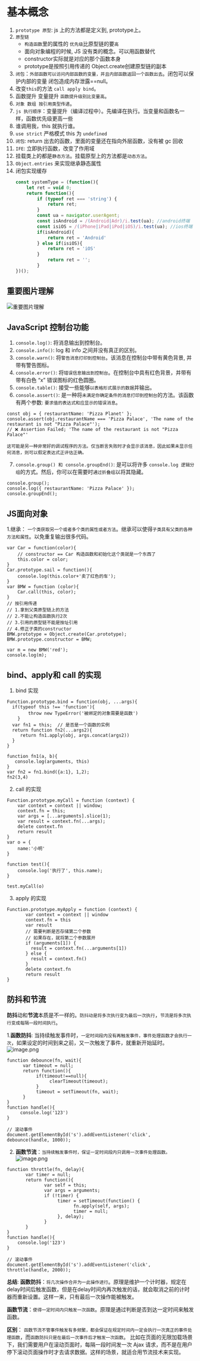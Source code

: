 # 基本概念

1. `prototype 原型`: js 上的方法都是定义到, prototype上。
2. `原型链`
    * `构造函数`里的属性的 `优先级`比原型链的要`高`
    * 面向对象编程的时候, JS 没有类的概念。可以用函数替代
    * constructor实际就是对应的那个函数本身
    * prototype是按照引用传递的  Object.create创建原型链的副本
3. `闭包`：`外部函数可以访问内部函数的变量，并且内部函数返回一个函数出去`。闭包可以保护内部的变量  闭包造成内存泄露==null。
4. 改变`this`的方法 `call apply bind`。
5. 函数提升 变量提升 `函数提升级别比变量高`。
6. `对象 数组 按引用类型传递`。
7. `js 执行顺序`：变量提升（编译过程中）。先编译在执行。当变量和函数名一样，函数优先级更高一些
8. 谁调用我，this 就执行谁。
9. `use strict`  严格模式  this 为 `undefined`
10. `闭包`: return 出去的函数，里面的变量还在指向外层函数，没有被 gc 回收
11. `IFE`: 立即执行函数，改变了作用域    
12. 挂载类上的都是`静态方法`。挂载原型上的方法都是`动态方法`。  
13. `Object.entries` 来实现继承静态属性
14. 闭包实现缓存
    ```javascript
    const systemType = (function(){
        let ret = void 0;
        return function(){
            if (typeof ret === 'string') {   
                return ret;
            }
            const ua = navigator.userAgent;
            const isAndroid = /(Android|Adr)/i.test(ua); //android终端
            const isiOS = /(iPhone|iPad|iPod|iOS)/i.test(ua); //ios终端
            if(isAndroid){
                return ret = 'Android'
            } else if(isiOS){
                return ret = 'iOS'
            }
                return ret = '';
            }
    })();
    ```



## 重要图片理解
![重要图片理解](原型链.jpg)

## JavaScript 控制台功能
1. `console.log()`: 将消息输出到控制台。
2. `console.info()`: log 和 info 之间并没有真正的区别。
3. `console.warn()`: 将`警告消息打印到控制台`。该消息在控制台中带有黄色背景, 并带有警告图标。
4. `console.error()`: 将`错误信息输出到控制台`。在控制台中具有红色背景，并带有带有白色 “x” 错误图标的红色圆圈。
5. `console.table()`:  接受一些能够`以表格形式展示的数据`并输出。
6. `console.assert()`: 是一种将`未满足你确定条件的消息打印到控制台`的方法。该函数有两个参数: `要求值的表达式和应显示的错误消息`。
```
const obj = { restaurantName: 'Pizza Planet' };
console.assert(obj.restaurantName === 'Pizza Palace', 'The name of the restaurant is not "Pizza Palace"');
// ❌ Assertion Failed; 'The name of the restaurant is not "Pizza Palace"'

这可能是另一种非常好的调试程序的方法。仅当断言失败时才会显示该消息，因此如果未显示任何消息，则可以假定表达式正评估正确。
```
7. `console.group() 和 console.groupEnd()`:  是可以将许多 `console.log 逻辑分组`的方式。然后，你可以在需要时`通过折叠组`以将其隐藏。
```
console.group();
console.log({ restaurantName: 'Pizza Palace' });
console.groupEnd();
```
 


## JS面向对象

1.继承： `一个类获取另一个或者多个类的属性或者方法`。继承可以使得`子类具有父类的各种方法和属性`。以免重复输出很多代码。
```
var Car = function(color){
    // constructor == Car 构造函数和初始化这个类就是一个东西了
    this.color = color;
}
Car.prototype.sail = function(){
	console.log(this.color+'卖了红色的车');
}
var BMW = function (color){
	Car.call(this, color);
}
// 按引用传递
// 1.拿到父类原型链上的方法
// 2.不能让构造函数执行2次
// 3.引用的原型链不能是按址引用
// 4.修正子类的constructor 
BMW.prototype = Object.create(Car.prototype);
BMW.prototype.constructor = BMW;

var m = new BMW('red');
console.log(m);
```




## bind、apply和 call 的实现
1. bind 实现
```
Function.prototype.bind = function(obj, ...args){
  if(typeof this !== 'function'){
        throw new TypeError('被绑定的对象需要是函数')
    }
  var fn1 = this;  // 是否是一个函数的实例
  return function fn2(...args2){
     return fn1.apply(obj, args.concat(args2))
  }
}

function fn1(a, b){
   console.log(arguments, this)
}
var fn2 = fn1.bind({a:1}, 1,2);
fn2(3,4)
```

2. call 的实现
```
Function.prototype.myCall = function (context) {
    var context = context || window;
    context.fn = this;
    var args = [...arguments].slice(1);
    var result = context.fn(...args);
    delete context.fn
    return result
}     
var o = {
    name:'小明'
}   

function test(){
    console.log('执行了', this.name);
}

test.myCall(o)
```

3. apply 的实现
```
Function.prototype.myApply = function (context) {
       var context = context || window
       context.fn = this
       var result
       // 需要判断是否存储第二个参数 
       // 如果存在，就将第二个参数展开 
       if (arguments[1]) {
         result = context.fn(...arguments[1])
       } else {
         result = context.fn()
       }
       delete context.fn
       return result
}
```
 

## 防抖和节流
**防抖**动和**节流**本质是不一样的。`防抖动是将多次执行变为最后一次执行`，`节流是将多次执行变成每隔一段时间执行`。

1.**函数防抖**: 当持续触发事件时，`一定时间段内没有再触发事件，事件处理函数才会执行一次`，如果设定的时间到来之前，又一次触发了事件，就重新开始延时。
![image.png](https://upload-images.jianshu.io/upload_images/11405974-f0423b9c285fe7a1.png?imageMogr2/auto-orient/strip%7CimageView2/2/w/1240)
```
function debounce(fn, wait){
      var timeout = null;
      return function(){
           if(timeout!==null){
                clearTimeout(timeout); 
           }
           timeout = setTimeout(fn, wait);
      }
}
function handle(){
     console.log('123')
}
            
// 滚动事件
document.getElementById('s').addEventListener('click', debounce(handle, 1000));
```

2. **函数节流**：`当持续触发事件时，保证一定时间段内只调用一次事件处理函数。`
![image.png](https://upload-images.jianshu.io/upload_images/11405974-0d7d6c9d3326aa2a.png?imageMogr2/auto-orient/strip%7CimageView2/2/w/1240)
```
function throttle(fn, delay){
       var timer = null;
       return function(){
              var self = this;
              var args = arguments;
              if (!timer) {
                   timer = setTimeout(function() {
                         fn.apply(self, args);
                         timer = null;
                   }, delay);
              }
       }
}
function handle(){
    console.log('123')
}
            
// 滚动事件
document.getElementById('s').addEventListener('click', throttle(handle, 2000));
```

**总结**:
**函数防抖**：`将几次操作合并为一此操作进行`。原理是维护一个计时器，规定在delay时间后触发函数，但是在delay时间内再次触发的话，就会取消之前的计时器而重新设置。这样一来，只有最后一次操作能被触发。

**函数节流**：`使得一定时间内只触发一次函数`。原理是通过判断是否到达一定时间来触发函数。

**区别**： `函数节流不管事件触发有多频繁，都会保证在规定时间内一定会执行一次真正的事件处理函数`，而`函数防抖只是在最后一次事件后才触发一次函数`。 比如在页面的无限加载场景下，我们需要用户在滚动页面时，每隔一段时间发一次 Ajax 请求，而不是在用户停下滚动页面操作时才去请求数据。这样的场景，就适合用节流技术来实现。






